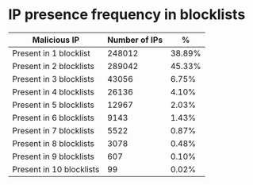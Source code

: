# IP presence frequency in blocklists
| Malicious IP | Number of IPs | % |
|----|----|----|
| Present in 1 blocklist | 248012 | 38.89% |
| Present in 2 blocklists | 289042 | 45.33% |
| Present in 3 blocklists | 43056 | 6.75% |
| Present in 4 blocklists | 26136 | 4.10% |
| Present in 5 blocklists | 12967 | 2.03% |
| Present in 6 blocklists | 9143 | 1.43% |
| Present in 7 blocklists | 5522 | 0.87% |
| Present in 8 blocklists | 3078 | 0.48% |
| Present in 9 blocklists | 607 | 0.10% |
| Present in 10 blocklists | 99 | 0.02% |
